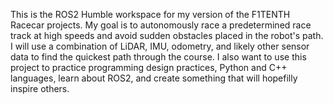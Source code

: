 This is the ROS2 Humble workspace for my version of the F1TENTH Racecar projects. My goal is to autonomously race a predetermined race track at high speeds and avoid sudden obstacles placed in the robot's path. I will use a combination of LiDAR, IMU, odometry, and likely other sensor data to find the quickest path through the course.
I also want to use this project to practice programming design practices, Python and C++ languages, learn about ROS2, and create something that will hopefilly inspire others.
